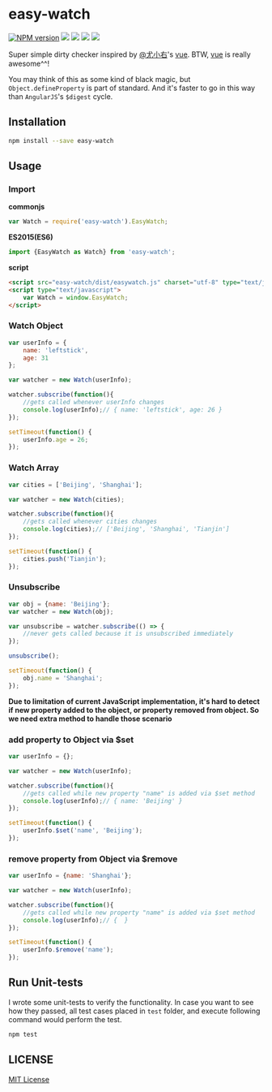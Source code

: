 easy-watch
================

[![NPM version][npm-image]][npm-url]
![][travis-url]
![][david-url]
![][dt-url]
![][license-url]

Super simple dirty checker inspired by [@尤小右](https://github.com/yyx990803)'s [vue](http://vuejs.org/). BTW, [vue](http://vuejs.org/) is really awesome^^!

You may think of this as some kind of black magic, but `Object.defineProperty` is part of standard. And it's faster to go in this way than `AngularJS`'s `$digest` cycle.

## Installation ##

```bash
npm install --save easy-watch
```

## Usage ##

### Import ###

**commonjs**

```javascript
var Watch = require('easy-watch').EasyWatch;
```

**ES2015(ES6)**
```javascript
import {EasyWatch as Watch} from 'easy-watch';
```

**script**
```html
<script src="easy-watch/dist/easywatch.js" charset="utf-8" type="text/javascript"></script>
<script type="text/javascript">
    var Watch = window.EasyWatch;
</script>
```

### Watch Object ###

```javascript
var userInfo = {
    name: 'leftstick',
    age: 31
};

var watcher = new Watch(userInfo);

watcher.subscribe(function(){
    //gets called whenever userInfo changes
    console.log(userInfo);// { name: 'leftstick', age: 26 }
});

setTimeout(function() {
    userInfo.age = 26;
});
```

### Watch Array ###

```javascript
var cities = ['Beijing', 'Shanghai'];

var watcher = new Watch(cities);

watcher.subscribe(function(){
    //gets called whenever cities changes
    console.log(cities);// ['Beijing', 'Shanghai', 'Tianjin']
});

setTimeout(function() {
    cities.push('Tianjin');
});
```

### Unsubscribe ###

```javascript
var obj = {name: 'Beijing'};
var watcher = new Watch(obj);

var unsubscribe = watcher.subscribe(() => {
    //never gets called because it is unsubscribed immediately
});

unsubscribe();

setTimeout(function() {
    obj.name = 'Shanghai';
});
```

**Due to limitation of current JavaScript implementation, it's hard to detect if new property added to the object, or property removed from object. So we need extra method to handle those scenario**

### add property to Object via $set ###

```javascript
var userInfo = {};

var watcher = new Watch(userInfo);

watcher.subscribe(function(){
    //gets called while new property "name" is added via $set method
    console.log(userInfo);// { name: 'Beijing' }
});

setTimeout(function() {
    userInfo.$set('name', 'Beijing');
});
```

### remove property from Object via $remove ###

```javascript
var userInfo = {name: 'Shanghai'};

var watcher = new Watch(userInfo);

watcher.subscribe(function(){
    //gets called while new property "name" is added via $set method
    console.log(userInfo);// {  }
});

setTimeout(function() {
    userInfo.$remove('name');
});
```


## Run Unit-tests ##

I wrote some unit-tests to verify the functionality. In case you want to see how they passed, all test cases placed in `test` folder, and execute following command would perform the test.

```bash
npm test
```


## LICENSE ##

[MIT License](https://raw.githubusercontent.com/leftstick/easy-watch/master/LICENSE)


[npm-url]: https://npmjs.org/package/easy-watch
[npm-image]: https://badge.fury.io/js/easy-watch.png
[travis-url]:https://api.travis-ci.org/leftstick/easy-watch.svg?branch=master
[david-url]: https://david-dm.org/leftstick/easy-watch.png
[dt-url]:https://img.shields.io/npm/dt/easy-watch.svg
[license-url]:https://img.shields.io/npm/l/easy-watch.svg
